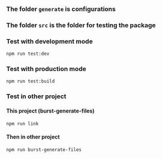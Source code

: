 ### The folder `generate` is configurations

### The folder `src` is the folder for testing the package

### Test with development mode

`npm run test:dev`

### Test with production mode

`npm run test:build`

### Test in other project

#### This project (burst-generate-files)
`npm run link`

#### Then in other project
`npm run burst-generate-files`